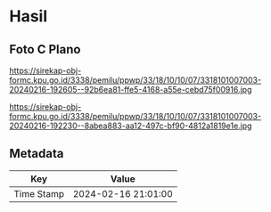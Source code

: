 # Hasil

## Foto C Plano

https://sirekap-obj-formc.kpu.go.id/3338/pemilu/ppwp/33/18/10/10/07/3318101007003-20240216-192605--92b6ea81-ffe5-4168-a55e-cebd75f00916.jpg

https://sirekap-obj-formc.kpu.go.id/3338/pemilu/ppwp/33/18/10/10/07/3318101007003-20240216-192230--8abea883-aa12-497c-bf90-4812a1819e1e.jpg


## Metadata

| Key        | Value               |
| ---------- | ------------------- |
| Time Stamp | 2024-02-16 21:01:00 |



